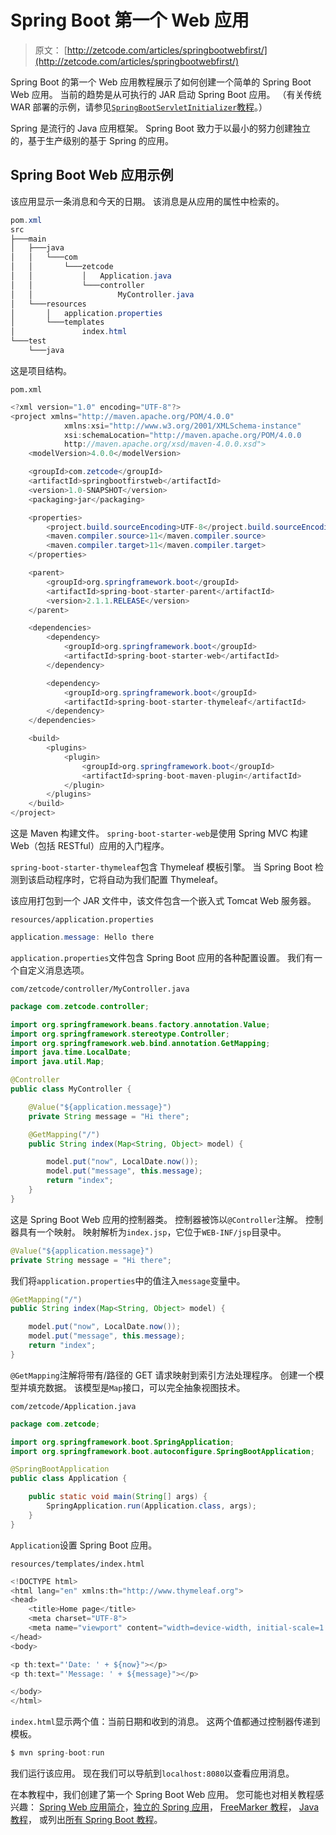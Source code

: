 # Spring Boot 第一个 Web 应用

> 原文： [http://zetcode.com/articles/springbootwebfirst/](http://zetcode.com/articles/springbootwebfirst/)

Spring Boot 的第一个 Web 应用教程展示了如何创建一个简单的 Spring Boot Web 应用。 当前的趋势是从可执行的 JAR 启动 Spring Boot 应用。 （有关传统 WAR 部署的示例，请参见[`SpringBootServletInitializer`教程](/springboot/springbootservletinitializer/)。）

Spring 是流行的 Java 应用框架。 Spring Boot 致力于以最小的努力创建独立的，基于生产级别的基于 Spring 的应用。

## Spring Boot Web 应用示例

该应用显示一条消息和今天的日期。 该消息是从应用的属性中检索的。

```java
pom.xml
src
├───main
│   ├───java
│   │   └───com
│   │       └───zetcode
│   │           │   Application.java
│   │           └───controller
│   │                   MyController.java
│   └───resources
│       │   application.properties
│       └───templates
│               index.html
└───test
    └───java

```

这是项目结构。

`pom.xml`

```java
<?xml version="1.0" encoding="UTF-8"?>
<project xmlns="http://maven.apache.org/POM/4.0.0"
            xmlns:xsi="http://www.w3.org/2001/XMLSchema-instance"
            xsi:schemaLocation="http://maven.apache.org/POM/4.0.0
            http://maven.apache.org/xsd/maven-4.0.0.xsd">
    <modelVersion>4.0.0</modelVersion>

    <groupId>com.zetcode</groupId>
    <artifactId>springbootfirstweb</artifactId>
    <version>1.0-SNAPSHOT</version>
    <packaging>jar</packaging>

    <properties>
        <project.build.sourceEncoding>UTF-8</project.build.sourceEncoding>
        <maven.compiler.source>11</maven.compiler.source>
        <maven.compiler.target>11</maven.compiler.target>
    </properties>

    <parent>
        <groupId>org.springframework.boot</groupId>
        <artifactId>spring-boot-starter-parent</artifactId>
        <version>2.1.1.RELEASE</version>
    </parent>

    <dependencies>
        <dependency>
            <groupId>org.springframework.boot</groupId>
            <artifactId>spring-boot-starter-web</artifactId>
        </dependency>

        <dependency>
            <groupId>org.springframework.boot</groupId>
            <artifactId>spring-boot-starter-thymeleaf</artifactId>
        </dependency>
    </dependencies>

    <build>
        <plugins>
            <plugin>
                <groupId>org.springframework.boot</groupId>
                <artifactId>spring-boot-maven-plugin</artifactId>
            </plugin>
        </plugins>
    </build>
</project>

```

这是 Maven 构建文件。 `spring-boot-starter-web`是使用 Spring MVC 构建 Web（包括 RESTful）应用的入门程序。

`spring-boot-starter-thymeleaf`包含 Thymeleaf 模板引擎。 当 Spring Boot 检测到该启动程序时，它将自动为我们配置 Thymeleaf。

该应用打包到一个 JAR 文件中，该文件包含一个嵌入式 Tomcat Web 服务器。

`resources/application.properties`

```java
application.message: Hello there

```

`application.properties`文件包含 Spring Boot 应用的各种配置设置。 我们有一个自定义消息选项。

`com/zetcode/controller/MyController.java`

```java
package com.zetcode.controller;

import org.springframework.beans.factory.annotation.Value;
import org.springframework.stereotype.Controller;
import org.springframework.web.bind.annotation.GetMapping;
import java.time.LocalDate;
import java.util.Map;

@Controller
public class MyController {

    @Value("${application.message}")
    private String message = "Hi there";

    @GetMapping("/")
    public String index(Map<String, Object> model) {

        model.put("now", LocalDate.now());
        model.put("message", this.message);
        return "index";
    }
}

```

这是 Spring Boot Web 应用的控制器类。 控制器被饰以`@Controller`注解。 控制器具有一个映射。 映射解析为`index.jsp`，它位于`WEB-INF/jsp`目录中。

```java
@Value("${application.message}")
private String message = "Hi there";

```

我们将`application.properties`中的值注入`message`变量中。

```java
@GetMapping("/")
public String index(Map<String, Object> model) {

    model.put("now", LocalDate.now());
    model.put("message", this.message);
    return "index";
}

```

`@GetMapping`注解将带有/路径的 GET 请求映射到索引方法处理程序。 创建一个模型并填充数据。 该模型是`Map`接口，可以完全抽象视图技术。

`com/zetcode/Application.java`

```java
package com.zetcode;

import org.springframework.boot.SpringApplication;
import org.springframework.boot.autoconfigure.SpringBootApplication;

@SpringBootApplication
public class Application {

    public static void main(String[] args) {
        SpringApplication.run(Application.class, args);
    }
}

```

`Application`设置 Spring Boot 应用。

`resources/templates/index.html`

```java
<!DOCTYPE html>
<html lang="en" xmlns:th="http://www.thymeleaf.org">
<head>
    <title>Home page</title>
    <meta charset="UTF-8">
    <meta name="viewport" content="width=device-width, initial-scale=1.0">
</head>
<body>

<p th:text="'Date: ' + ${now}"></p>
<p th:text="'Message: ' + ${message}"></p>

</body>
</html>

```

`index.html`显示两个值：当前日期和收到的消息。 这两个值都通过控制器传递到模板。

```java
$ mvn spring-boot:run

```

我们运行该应用。 现在我们可以导航到`localhost:8080`以查看应用消息。

在本教程中，我们创建了第一个 Spring Boot Web 应用。 您可能也对相关教程感兴趣： [Spring Web 应用简介](/articles/springwebfirst/)，[独立的 Spring 应用](/articles/standalonespring/)， [FreeMarker 教程](/java/freemarker/)， [Java 教程](/lang/java/)， 或列出[所有 Spring Boot 教程](/all/#springboot)。